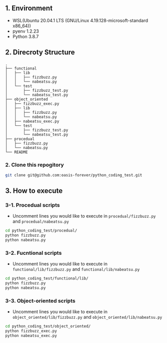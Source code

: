 ## 1. Environment

* WSL(Ubuntu 20.04.1 LTS (GNU/Linux 4.19.128-microsoft-standard x86_64))
* pyenv 1.2.23
* Python 3.8.7

## 2. Direcroty Structure

```
.
├── functional
│   ├── lib
│   │   ├── fizzbuzz.py
│   │   └── nabeatsu.py
│   └── test
│       ├── fizzbuzz_test.py
│       └── nabeatsu_test.py
├── object_oriented
│   ├── fizzbuzz_exec.py
│   ├── lib
│   │   ├── fizzbuzz.py
│   │   └── nabeatsu.py
│   ├── nabeatsu_exec.py
│   └── test
│       ├── fizzbuzz_test.py
│       └── nabeatsu_test.py
├── procedual
│   ├── fizzbuzz.py
│   └── nabeatsu.py
└── README
```

### 2. Clone this repogitory

```bash
git clone git@github.com:oasis-forever/python_coding_test.git
```

## 3. How to execute

### 3-1. Procedual scripts

* Uncomment lines you would like to execute in `procedual/fizzbuzz.py` and `procedual/nabeatsu.py`

```bash
cd python_coding_test/procedual/
python fizzbuzz.py
python nabeatsu.py
```

### 3-2. Fucntional scripts

* Uncomment lines you would like to execute in `functional/lib/fizzbuzz.py` and `functional/lib/nabeatsu.py`

```bash
cd python_coding_test/functional/lib/
python fizzbuzz.py
python nabeatsu.py
```

### 3-3. Object-oriented scripts

* Uncomment lines you would like to execute in `object_oriented/lib/fizzbuzz.py` and `object_oriented/lib/nabeatsu.py`

```bash
cd python_coding_test/object_oriented/
python fizzbuzz_exec.py
python nabeatsu_exec.py
```
